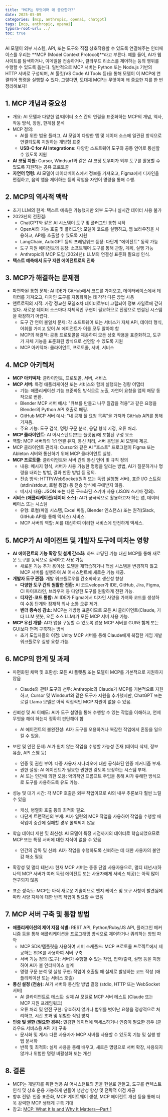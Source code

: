 ```yaml
---
title: "MCP는 무엇이며 왜 중요한가?"
date: 2025-05-09
categories: [mcp, anthropic, openai, chatgpt]
tags: [mcp, anthropic, openai]
typora-root-url: ../
toc: true
---
```


AI 모델이 외부 시스템, API, 또는 도구와 직접 상호작용할 수 있도록 연결해주는 인터페이스를 우리는 **MCP (Model Context Protocol)**라고 부른다.  예를 들어, AI가 웹사이트를 탐색하거나, 이메일을 전송하거나, 클라우드 리소스를 제어하는 등의 행위를 수행할 수 있도록 돕는다. 일반적으로 MCP 서버는 Python 또는 Node.js 기반의 HTTP 서버로 구성되며, AI 툴킷(VS Code AI Tools 등)을 통해 모델이 이 MCP에 연결되어 명령을 실행할 수 있다. 그렇다면, 도대체 MCP는 무엇이며 왜 중요한 지를  한 번 정리해보자!



## 1. MCP 개념과 중요성

* 개요: AI 모델과 다양한 앱/데이터 소스 간의 연결을 표준화하는 MCP의 개념, 역사, 작동 방식, 장점, 한계점 분석
* MCP 정의: 
  * AI를 위한 범용 플러그, AI 모델이 다양한 앱 및 데이터 소스에 일관된 방식으로 연결되도록 지원하는 개방형 표준
  * **USB-C for AI Integrations:** 다양한 소프트웨어 도구와 공통 언어로 통신할 수 있도록 지원
* **AI 코딩 지원:** Cursor, Windsurf와 같은 AI 코딩 도우미가 외부 도구를 활용할 수 있도록 지원하는 공유 프로토콜
* **자연어 명령:** AI 모델이 데이터베이스에서 정보를 가져오고, Figma에서 디자인을 편집하고, 음악 앱을 제어하는 등의 작업을 자연어 명령을 통해 수행.



## 2. MCP의 역사적 맥락

* 초기 LLM의 한계: 텍스트 예측은 가능했지만 외부 도구나 실시간 데이터 사용 불가
* 2023년의 전환점: 
  * ChatGPT와 같은 AI 시스템이 도구 및 플러그인 통합 시작
  * OpenAI의 기능 호출 및 플러그인: 모델이 코드를 실행하고, 웹 브라우징을 사용하고, API를 호출할 수 있도록 지원
  * LangChain, AutoGPT 등의 프레임워크 등장: 다단계 "에이전트" 동작 가능
  * 도구 지원 에이전트의 등장: 소프트웨어 도구를 통해 관찰, 계획, 실행 가능
  * Anthropic의 MCP 도입 (2024년): LLM의 연결성 표준화 필요성 인식.
* **텍스트 예측에서 도구 지원 에이전트로의 진화**



## 3. MCP가 해결하는 문제점

* 파편화된 통합 문제: AI IDE가 GitHub에서 코드를 가져오고, 데이터베이스에서 데이터를 가져오고, 디자인 도구를 자동화하는 데 각각 다른 방법 사용
* 앤트로픽의 지적: 가장 정교한 모델조차 데이터로부터 고립되어 정보 사일로에 갇혀 있다. 새로운 데이터 소스마다 자체적인 구현이 필요하므로 진정으로 연결된 시스템을 확장하기 어렵다.
  * 도구 간 언어 불일치 문제: 각 소프트웨어 또는 서비스가 자체 API, 데이터 형식, 어휘를 가지고 있어 AI 에이전트가 이를 모두 알아야 함
  * MCP의 해결책: 공통 프로토콜을 제공하여 모든 상호 작용을 표준화하고, 도구가 자체 기능을 표준화된 방식으로 선언할 수 있도록 지원
  * MCP 아키텍처: 클라이언트, 프로토콜, 서버, 서비스



## 4. MCP 아키텍처

* **MCP 아키텍처:** 클라이언트, 프로토콜, 서버, 서비스
* **MCP 서버:** 특정 애플리케이션 또는 서비스와 함께 실행되는 경량 어댑터
  * 기능: 애플리케이션 기능 표준화된 방식으로 노출, 자연어 요청을 앱의 해당 동작으로 변환.
  * Blender MCP 서버 예시: "큐브를 만들고 나무 질감을 적용"과 같은 요청을 Blender의 Python API 호출로 매핑.
  * GitHub MCP 서버 예시: "내 공개 풀 요청 목록"을 가져와 GitHub API를 통해 가져옴.
  * 주요 기능: 도구 검색, 명령 구문 분석, 응답 형식 지정, 오류 처리.
*  **MCP 클라이언트:** AI 어시스턴트(또는 플랫폼)에 포함된 구성 요소
  * 역할: MCP 서버와의 1:1 연결 유지, 통신 처리, 서버 응답을 AI 모델에 제공.
  * MCP 클라이언트 관리자: Cursor와 같은 AI "호스트" 프로그램이 Figma 또는 Ableton 서버와 통신하기 위해 MCP 클라이언트 실행.
* **MCP 프로토콜:** 클라이언트와 서버 간의 통신 언어 및 규칙 정의
  * 내용: 메시지 형식, 서버가 사용 가능한 명령을 알리는 방법, AI가 질문하거나 명령을 내리는 방법, 결과 반환 방법 등 정의.
  * 전송 방식: HTTP/WebSocket(원격 또는 독립 실행형 서버), 표준 I/O 스트림(stdin/stdout, 로컬 통합) 등 전송 방식에 구애받지 않음.
  * 메시지 내용: JSON 또는 다른 구조화된 스키마 사용 (JSON 스키마 정의).
* **서비스 (애플리케이션/데이터 소스):** AI가 궁극적으로 활용하고자 하는 앱, 데이터베이스 또는 시스템
  * 유형: 로컬(파일 시스템, Excel 파일, Blender 인스턴스) 또는 원격(Slack, GitHub API를 통해 액세스) 서비스.
  * MCP 서버의 역할: AI를 대신하여 이러한 서비스에 안전하게 액세스.



## 5. MCP가 AI 에이전트 및 개발자 도구에 미치는 영향

* **AI 에이전트의 기능 확장 및 설계 간소화:** 하드 코딩된 기능 대신 MCP를 통해 새로운 도구를 동적으로 검색하고 사용 가능
  * 새로운 기능 추가 용이성: 모델을 재학습하거나 핵심 시스템을 변경하지 않고 MCP 서버를 실행하여 AI 어시스턴트에 새로운 기능 제공.
* **개발자 도구 관점:** 개발 워크플로우를 간소화하고 생산성 향상
  * **다양한 도구 간의 원활한 전환:** AI 코드veloper가 IDE, GitHub, Jira, Figma, CI 파이프라인, 브라우저 등 다양한 도구를 원활하게 전환 가능.
  * **디자인-코드 통합:** AI IDE가 Figma에서 디자인 사양을 가져와 코드를 생성하여 수동 단계와 잠재적 의사 소통 오류 제거.
  * **벤더 종속성 감소:** MCP는 개방형 표준이므로 모든 AI 클라이언트(Claude, 기타 LLM 챗봇, 오픈 소스 LLM)가 모든 MCP 서버 사용 가능.
* **MCP 우선 개발:** AI가 앱을 구동할 수 있도록 앱용 MCP 서버를 GUI와 함께 또는 GUI보다 먼저 구축하는 방식
  * 초기 도입자들의 이점: Unity MCP 서버를 통해 Claude에게 복잡한 게임 개발 워크플로우 실행 요청 가능.



## 6. MCP의 한계 및 과제

* 파편화된 채택 및 호환성: 모든 AI 플랫폼 또는 모델이 MCP를 기본적으로 지원하지 않음
  * Claude와 관련 도구의 선두: Anthropic의 Claude가 MCP를 기본적으로 지원하고, Cursor 및 Windsurf와 같은 도구가 지원을 추가했지만, ChatGPT 또는 로컬 Llama 모델은 아직 직접적인 MCP 지원이 없을 수 있음.
* 신뢰성 및 AI 이해도: AI가 도구 설명을 통해 수행할 수 있는 작업을 이해하고, 언제 무엇을 해야 하는지 정확히 판단해야 함
  * AI 에이전트의 불완전성: AI가 도구를 오용하거나 복잡한 작업에서 혼동을 일으킬 수 있음.

* 보안 및 안전 문제: AI가 원치 않는 작업을 수행할 가능성 존재 (데이터 삭제, 정보 유출, API 스팸 등)
  * 인증 및 권한 부여: 다중 사용자 시나리오에 대한 공식화된 인증 메커니즘 부재.
  * 권한 설정: AI 에이전트가 필요한 권한만 갖도록 보장하는 시스템 부재.
  * AI 또는 인간에 의한 오용: 악의적인 프롬프트 주입을 통해 AI가 유해한 방식으로 도구를 사용하도록 유도 가능.

* 성능 및 대기 시간: 각 MCP 호출은 외부 작업이므로 AI의 내부 추론보다 훨씬 느릴 수 있음
  * 캐싱, 병렬화 호출 등의 최적화 필요.
  * 다단계 트랜잭션의 부재: AI가 일련의 MCP 작업을 사용하여 작업을 수행할 때 작업이 중간에 실패할 경우 롤백되지 않음
* 학습 데이터 제한 및 최신성: AI 모델이 특정 시점까지의 데이터로 학습되었으므로 MCP 또는 특정 서버에 대한 지식이 없을 수 있음
  * 인간의 감독 및 신뢰: AI가 작업을 수행하도록 신뢰하는 데 대한 사용자의 불안감 해소 필요
* 확장성 및 멀티 테넌시: 현재 MCP 서버는 종종 단일 사용자용으로, 멀티 테넌시(하나의 MCP 서버가 여러 독립 에이전트 또는 사용자에게 서비스 제공)는 아직 많이 연구되지 않음
* 표준 성숙도: MCP는 아직 새로운 기술이므로 엣지 케이스 및 요구 사항이 발견됨에 따라 사양 자체에 대한 반복 작업이 필요할 수 있음



## 7. MCP 서버 구축 및 통합 방법

* **애플리케이션의 제어 지점 식별:** REST API, Python/Ruby/JS API, 플러그인 메커니즘 등을 통해 애플리케이션을 프로그래밍 방식으로 제어하거나 쿼리하는 방법 파악
  * MCP SDK/템플릿을 사용하여 서버 스캐폴드: MCP 프로토콜 프로젝트에서 제공하는 SDK를 사용하여 서버 구축
  * 서버 기능 정의 (도구): 서버가 수행할 수 있는 작업, 입력/출력, 설명 등을 지정하여 AI가 볼 인터페이스 설계
  * 명령 구문 분석 및 실행 구현: 작업이 호출될 때 실제로 발생하는 코드 작성 (애플리케이션 또는 서비스 호출)
* **통신 설정 (전송):** AI가 서버와 통신할 방법 결정 (stdio, HTTP 또는 WebSocket 서버)
  * AI 클라이언트로 테스트: 실제 AI 모델로 MCP 서버 테스트 (Claude 또는 MCP 지원 프레임워크)
  * 오류 처리 및 안전 구현: 유효하지 않거나 범위를 벗어난 요청을 정상적으로 처리하고, 시간 초과 및 위험한 작업 방지
* **인증 및 권한 (필요한 경우):** 민감한 데이터에 액세스하거나 인증이 필요한 경우 (클라우드 서비스용 API 키) 구축
  * 문서화 및 게시: 다른 사용자가 MCP 서버를 사용할 수 있도록 기능 및 실행 방법 문서화
  * 반복 및 최적화: 실제 사용을 통해 배우고, 새로운 명령으로 서버 확장, 사용되지 않거나 위험한 명령 비활성화 또는 개선



## 8. 결론

* MCP는 개발자를 위한 범용 AI 어시스턴트의 꿈을 현실로 만들고, 도구를 컨텍스트 인식 및 상호 운용 가능하게 만들어 생산성 향상 및 전략적 이점 제공
* 향후 전망: 인증 표준화, MCP 게이트웨이 생성, MCP 에이전트 개선 등을 통해 더욱 강력한 MCP 생태계 구축 기대
* 참고: [MCP: What It Is and Why It Matters—Part 1](https://www.oreilly.com/radar/mcp-what-it-is-and-why-it-matters-part-1/)

